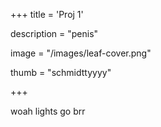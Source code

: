+++
title = 'Proj 1'

description = "penis"

image = "/images/leaf-cover.png"

thumb = "schmidttyyyy"

+++

woah lights go brr
